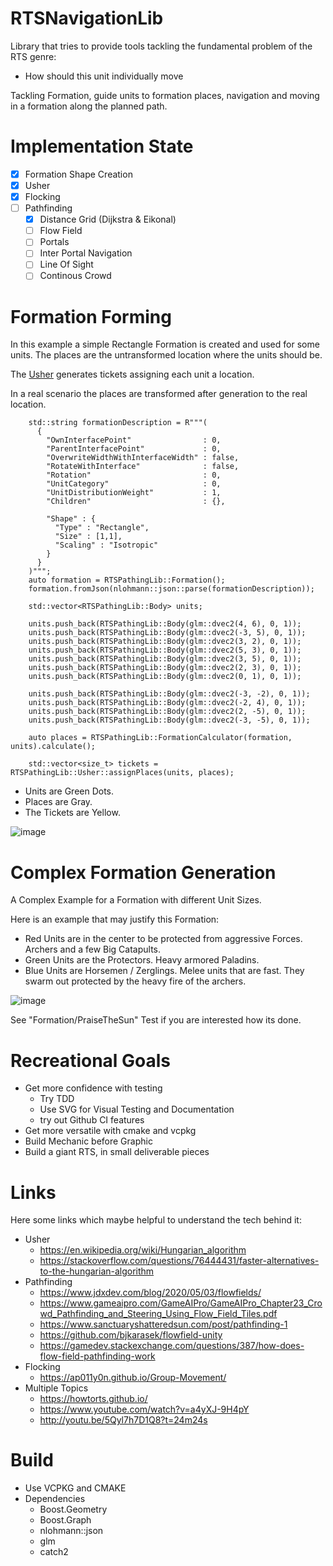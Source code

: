 # RTSNavigationLib

Library that tries to provide tools tackling the fundamental problem of the RTS genre:

* How should this unit individually move

Tackling Formation, guide units to formation places, navigation and moving in a formation along the planned path.

# Implementation State

- [x] Formation Shape Creation
- [x] Usher
- [x] Flocking
- [ ] Pathfinding
  - [x] Distance Grid (Dijkstra & Eikonal)
  - [ ] Flow Field
  - [ ] Portals
  - [ ] Inter Portal Navigation
  - [ ] Line Of Sight
  - [ ] Continous Crowd

# Formation Forming

In this example a simple Rectangle Formation is created and used for some units. The places are the untransformed location where the units should be.

The [Usher](https://en.wikipedia.org/wiki/Usher_(occupation)) generates tickets assigning each unit a location.

In a real scenario the places are transformed after generation to the real location.

```
    std::string formationDescription = R"""(
      {
        "OwnInterfacePoint"                : 0,  
        "ParentInterfacePoint"             : 0, 
        "OverwriteWidthWithInterfaceWidth" : false, 
        "RotateWithInterface"              : false, 
        "Rotation"                         : 0, 
        "UnitCategory"                     : 0, 
        "UnitDistributionWeight"           : 1,
        "Children"                         : {},

        "Shape" : {
          "Type" : "Rectangle",
          "Size" : [1,1],
          "Scaling" : "Isotropic"
        }
      }
    )""";
    auto formation = RTSPathingLib::Formation();
    formation.fromJson(nlohmann::json::parse(formationDescription));

    std::vector<RTSPathingLib::Body> units;

    units.push_back(RTSPathingLib::Body(glm::dvec2(4, 6), 0, 1));
    units.push_back(RTSPathingLib::Body(glm::dvec2(-3, 5), 0, 1));
    units.push_back(RTSPathingLib::Body(glm::dvec2(3, 2), 0, 1));
    units.push_back(RTSPathingLib::Body(glm::dvec2(5, 3), 0, 1));
    units.push_back(RTSPathingLib::Body(glm::dvec2(3, 5), 0, 1));
    units.push_back(RTSPathingLib::Body(glm::dvec2(2, 3), 0, 1));
    units.push_back(RTSPathingLib::Body(glm::dvec2(0, 1), 0, 1));

    units.push_back(RTSPathingLib::Body(glm::dvec2(-3, -2), 0, 1));
    units.push_back(RTSPathingLib::Body(glm::dvec2(-2, 4), 0, 1));
    units.push_back(RTSPathingLib::Body(glm::dvec2(2, -5), 0, 1));
    units.push_back(RTSPathingLib::Body(glm::dvec2(-3, -5), 0, 1));

    auto places = RTSPathingLib::FormationCalculator(formation, units).calculate();

    std::vector<size_t> tickets = RTSPathingLib::Usher::assignPlaces(units, places);
```

* Units are Green Dots.
* Places are Gray.
* The Tickets are Yellow.

![image](https://github.com/Liech/RTSPathingLib/blob/main/Documentation/Usher.png)

# Complex Formation Generation

A Complex Example for a Formation with different Unit Sizes.

Here is an example that may justify this Formation:
 * Red Units are in the center to be protected from aggressive Forces. Archers and a few Big Catapults.
 * Green Units are the Protectors. Heavy armored Paladins.
 * Blue Units are Horsemen / Zerglings. Melee units that are fast. They swarm out protected by the heavy fire of the archers.

![image](https://github.com/Liech/RTSPathingLib/blob/main/Documentation/PraiseTheSunFormation.png)

See "Formation/PraiseTheSun" Test if you are interested how its done.

# Recreational Goals

* Get more confidence with testing
  * Try TDD
  * Use SVG for Visual Testing and Documentation
  * try out Github CI features
* Get more versatile with cmake and vcpkg 
* Build Mechanic before Graphic
* Build a giant RTS, in small deliverable pieces

# Links

Here some links which maybe helpful to understand the tech behind it:

* Usher
  * https://en.wikipedia.org/wiki/Hungarian_algorithm
  * https://stackoverflow.com/questions/76444431/faster-alternatives-to-the-hungarian-algorithm
* Pathfinding
  * https://www.jdxdev.com/blog/2020/05/03/flowfields/
  * https://www.gameaipro.com/GameAIPro/GameAIPro_Chapter23_Crowd_Pathfinding_and_Steering_Using_Flow_Field_Tiles.pdf
  * https://www.sanctuaryshatteredsun.com/post/pathfinding-1
  * https://github.com/bjkarasek/flowfield-unity
  * https://gamedev.stackexchange.com/questions/387/how-does-flow-field-pathfinding-work
* Flocking
  * https://ap011y0n.github.io/Group-Movement/ 
* Multiple Topics
  * https://howtorts.github.io/
  * https://www.youtube.com/watch?v=a4yXJ-9H4pY
  * http://youtu.be/5Qyl7h7D1Q8?t=24m24s

# Build

* Use VCPKG and CMAKE
* Dependencies
  * Boost.Geometry
  * Boost.Graph
  * nlohmann::json
  * glm
  * catch2
